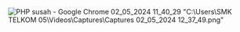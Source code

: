 ![PHP susah - Google Chrome 02_05_2024 11_40_29](https://github.com/Leonadam18/Modul2/assets/141887402/cd9126f4-b439-4859-8f6d-732b9456fdab)
"C:\Users\SMK TELKOM 05\Videos\Captures\Captures 02_05_2024 12_37_49.png"
